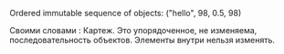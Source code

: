 Ordered immutable sequence of objects: ("hello", 98, 0.5, 98)

Своими словами : Картеж. Это упорядоченное, не изменяема, последовательность объектов. Элементы внутри нельзя изменять. 